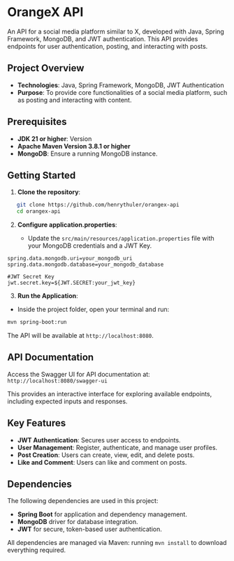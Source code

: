 # OrangeX API

An API for a social media platform similar to X, developed with Java, Spring Framework, MongoDB, and JWT authentication. This API provides endpoints for user authentication, posting, and interacting with posts.

## Project Overview

- **Technologies**: Java, Spring Framework, MongoDB, JWT Authentication
- **Purpose**: To provide core functionalities of a social media platform, such as posting and interacting with content.

## Prerequisites

- **JDK 21 or higher**: Version 
- **Apache Maven Version 3.8.1 or higher**
- **MongoDB**: Ensure a running MongoDB instance.

## Getting Started

1. **Clone the repository**:
```bash
   git clone https://github.com/henrythuler/orangex-api
   cd orangex-api
```

2. **Configure application.properties**:

   - Update the `src/main/resources/application.properties` file with your MongoDB credentials and a JWT Key.

```
spring.data.mongodb.uri=your_mongodb_uri
spring.data.mongodb.database=your_mongodb_database

#JWT Secret Key
jwt.secret.key=${JWT.SECRET:your_jwt_key}
```

3. **Run the Application**:

- Inside the project folder, open your terminal and run:

```bash
mvn spring-boot:run
```

The API will be available at `http://localhost:8080`.

## API Documentation

Access the Swagger UI for API documentation at:
`http://localhost:8080/swagger-ui`

This provides an interactive interface for exploring available endpoints, including expected inputs and responses.

## Key Features

- **JWT Authentication**: Secures user access to endpoints.
- **User Management**: Register, authenticate, and manage user profiles.
- **Post Creation**: Users can create, view, edit, and delete posts.
- **Like and Comment**: Users can like and comment on posts.

## Dependencies

The following dependencies are used in this project:
- **Spring Boot** for application and dependency management.
- **MongoDB** driver for database integration.
- **JWT** for secure, token-based user authentication.

All dependencies are managed via Maven: running `mvn install` to download everything required.
